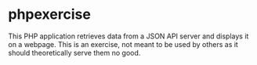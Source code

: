 # phpexercise
This PHP application retrieves data from a JSON API server and displays it on a webpage. This is an exercise, not meant to be used by others as it should theoretically serve them no good.
